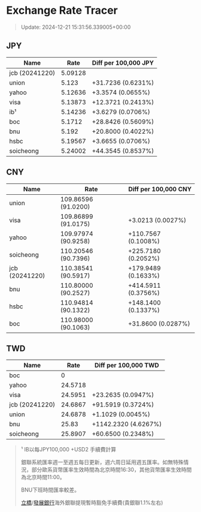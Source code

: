 # Exchange Rate Tracer

> Update: 2024-12-21 15:31:56.339005+00:00

## JPY

| Name           |    Rate | Diff per 100,000 JPY   |
|----------------|---------|------------------------|
| jcb (20241220) | 5.09128 |                        |
| union          | 5.123   | +31.7236 (0.6231%)     |
| yahoo          | 5.12636 | +3.3574 (0.0655%)      |
| visa           | 5.13873 | +12.3721 (0.2413%)     |
| ib¹            | 5.14236 | +3.6279 (0.0706%)      |
| boc            | 5.1712  | +28.8426 (0.5609%)     |
| bnu            | 5.192   | +20.8000 (0.4022%)     |
| hsbc           | 5.19567 | +3.6655 (0.0706%)      |
| soicheong      | 5.24002 | +44.3545 (0.8537%)     |

## CNY

| Name           | Rate                | Diff per 100,000 CNY   |
|----------------|---------------------|------------------------|
| union          | 109.86596	(91.0200) |                        |
| visa           | 109.86899	(91.0175) | +3.0213 (0.0027%)      |
| yahoo          | 109.97974	(90.9258) | +110.7567 (0.1008%)    |
| soicheong      | 110.20546	(90.7396) | +225.7180 (0.2052%)    |
| jcb (20241220) | 110.38541	(90.5917) | +179.9489 (0.1633%)    |
| bnu            | 110.80000	(90.2527) | +414.5911 (0.3756%)    |
| hsbc           | 110.94814	(90.1322) | +148.1400 (0.1337%)    |
| boc            | 110.98000	(90.1063) | +31.8600 (0.0287%)     |

## TWD

| Name           |    Rate | Diff per 100,000 TWD   |
|----------------|---------|------------------------|
| boc            |  0      |                        |
| yahoo          | 24.5718 |                        |
| visa           | 24.5951 | +23.2635 (0.0947%)     |
| jcb (20241220) | 24.6867 | +91.5919 (0.3724%)     |
| union          | 24.6878 | +1.1029 (0.0045%)      |
| bnu            | 25.83   | +1142.2320 (4.6267%)   |
| soicheong      | 25.8907 | +60.6500 (0.2348%)     |


> ¹ IB以每JPY100,000 +USD2 手續費計算
>
> 銀聯系統匯率週一至週五每日更新，週六周日延用週五匯率。如無特殊情況，部分歐系貨幣匯率生效時間為北京時間16:30，其他貨幣匯率生效時間為北京時間11:00。
>
> BNU下班時間匯率較差。
>
> [立橋](https://www.wlbank.com.mo/uploads/ueditor/file/20181211/1544536513900230.pdf)/[發展銀行](https://www.mdb.com.mo/Service_Charges_20230728.pdf)海外銀聯提現暫時豁免手續費(貴銀聯1.1%左右)

